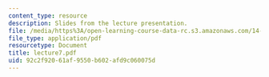 ```yaml
---
content_type: resource
description: Slides from the lecture presentation.
file: /media/https%3A/open-learning-course-data-rc.s3.amazonaws.com/14-02-principles-of-macroeconomics-fall-2004/92c2f92061af9550b602afd9c060075d_lecture7.pdf
file_type: application/pdf
resourcetype: Document
title: lecture7.pdf
uid: 92c2f920-61af-9550-b602-afd9c060075d
---
```

